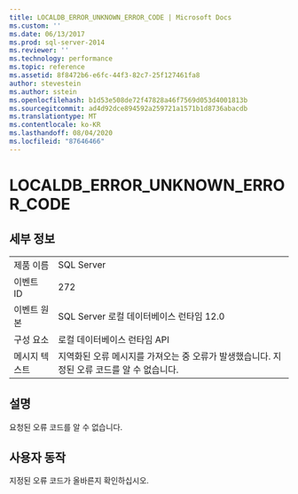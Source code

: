 ```yaml
---
title: LOCALDB_ERROR_UNKNOWN_ERROR_CODE | Microsoft Docs
ms.custom: ''
ms.date: 06/13/2017
ms.prod: sql-server-2014
ms.reviewer: ''
ms.technology: performance
ms.topic: reference
ms.assetid: 8f8472b6-e6fc-44f3-82c7-25f127461fa8
author: stevestein
ms.author: sstein
ms.openlocfilehash: b1d53e508de72f47828a46f7569d053d4001813b
ms.sourcegitcommit: ad4d92dce894592a259721a1571b1d8736abacdb
ms.translationtype: MT
ms.contentlocale: ko-KR
ms.lasthandoff: 08/04/2020
ms.locfileid: "87646466"
---
```

# <a name="localdb_error_unknown_error_code"></a>LOCALDB_ERROR_UNKNOWN_ERROR_CODE
    
## <a name="details"></a>세부 정보  
  
|||  
|-|-|  
|제품 이름|SQL Server|  
|이벤트 ID|272|  
|이벤트 원본|SQL Server 로컬 데이터베이스 런타임 12.0|  
|구성 요소|로컬 데이터베이스 런타임 API|  
|메시지 텍스트|지역화된 오류 메시지를 가져오는 중 오류가 발생했습니다. 지정된 오류 코드를 알 수 없습니다.|  
  
## <a name="explanation"></a>설명  
 요청된 오류 코드를 알 수 없습니다.  
  
## <a name="user-action"></a>사용자 동작  
 지정된 오류 코드가 올바른지 확인하십시오.  
  
  
